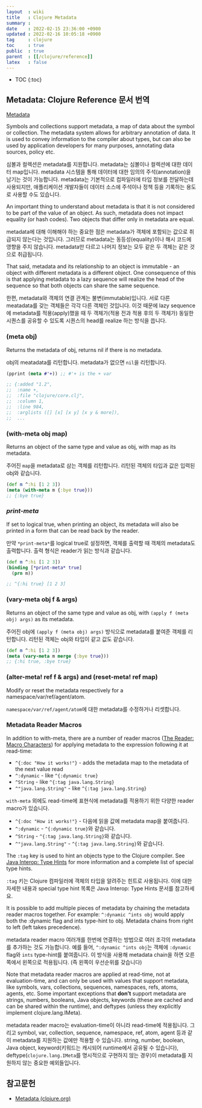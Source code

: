 ```yaml
---
layout  : wiki
title   : Clojure Metadata
summary : 
date    : 2022-02-15 23:36:00 +0900
updated : 2022-02-16 10:05:18 +0900
tag     : clojure
toc     : true
public  : true
parent  : [[/clojure/reference]]
latex   : false
---
```

* TOC
{:toc}

## Metadata: Clojure Reference 문서 번역

[Metadata]( https://clojure.org/reference/metadata )

>
Symbols and collections support metadata, a map of data about the symbol or collection.
The metadata system allows for arbitrary annotation of data.
It is used to convey information to the compiler about types, but can also be used by application developers for many purposes, annotating data sources, policy etc.

심볼과 컬렉션은 metadata를 지원합니다.
metadata는 심볼이나 컬렉션에 대한 데이터 map입니다.
metadata 시스템을 통해 데이터에 대한 임의의 주석(annotation)을 남기는 것이 가능합니다.
metadata는 기본적으로 컴파일러에 타입 정보를 전달하는데 사용되지만,
애플리케이션 개발자들이 데이터 소스에 주석이나 정책 등을 기록하는 용도로 사용할 수도 있습니다.

>
An important thing to understand about metadata is that it is not considered to be part of the value of an object.
As such, metadata does not impact equality (or hash codes).
Two objects that differ only in metadata are equal.

metadata에 대해 이해해야 하는 중요한 점은 metadata가 객체에 포함되는 값으로 취급되지 않는다는 것입니다.
그러므로 metadata는 동등성(equality)이나 해시 코드에 영향을 주지 않습니다.
metadata만 다르고 나머지 정보는 모두 같은 두 객체는 같은 것으로 취급됩니다.

>
That said, metadata and its relationship to an object is immutable - an object with different metadata is a different object.
One consequence of this is that applying metadata to a lazy sequence will realize the head of the sequence so that both objects can share the same sequence.

한편, metadata와 객체의 연결 관계는 불변(immutable)입니다.
서로 다른 meatadata를 갖는 객체들은 각각 다른 객체인 것입니다.
이것 때문에 lazy sequence에 metadata를 적용(apply)했을 때 두 객체가(적용 전과 적용 후의 두 객체가) 동일한 시퀀스를 공유할 수 있도록 시퀀스의 head를 realize 하는 방식을 씁니다.

### (meta obj)

>
Returns the metadata of obj, returns nil if there is no metadata.

obj의 meatadata를 리턴합니다. metadata가 없으면 `nil`을 리턴합니다.

```clojure
(pprint (meta #'+)) ;; #'+ is the + var

;; {:added "1.2",
;;  :name +,
;;  :file "clojure/core.clj",
;;  :column 1,
;;  :line 984,
;;  :arglists ([] [x] [x y] [x y & more]),
;;  ...
```

### (with-meta obj map)

>
Returns an object of the same type and value as obj, with map as its metadata.

주어진 `map`을 metadata로 삼는 객체를 리턴합니다. 리턴된 객체의 타입과 값은 입력된 obj와 같습니다.

```clojure
(def m ^:hi [1 2 3])
(meta (with-meta m {:bye true}))
;; {:bye true}
```

### *print-meta*

>
If set to logical true, when printing an object, its metadata will also be printed in a form that can be read back by the reader.

만약 `*print-meta*`를 logical true로 설정하면, 객체를 출력할 때 객체의 metadata도 출력합니다. 출력 형식은 reader가 읽는 방식과 같습니다.

```clojure
(def m ^:hi [1 2 3])
(binding [*print-meta* true]
  (prn m))

;; ^{:hi true} [1 2 3]
```

### (vary-meta obj f & args)

>
Returns an object of the same type and value as obj, with `(apply f (meta obj) args)` as its metadata.

주어진 obj에 `(apply f (meta obj) args)` 방식으로 metadata를 붙여준 객체를 리턴합니다.
리턴된 객체는 obj와 타입이 같고 값도 같습니다.

```clojure
(def m ^:hi [1 2 3])
(meta (vary-meta m merge {:bye true}))
;; {:hi true, :bye true}
```

### (alter-meta! ref f & args) and (reset-meta! ref map)

>
Modify or reset the metadata respectively for a namespace/var/ref/agent/atom.

`namespace/var/ref/agent/atom`에 대한 metadata를 수정하거나 리셋합니다.

### Metadata Reader Macros

>
In addition to with-meta, there are a number of reader macros ([The Reader: Macro Characters]( https://clojure.org/reference/reader#macrochars )) for applying metadata to the expression following it at read-time:
>
- `^{:doc "How it works!"}` - adds the metadata map to the metadata of the next value read
- `^:dynamic` - like `^{:dynamic true}`
- `^String` - like `^{:tag java.lang.String}`
- `^"java.lang.String"` - like `^{:tag java.lang.String}`

`with-meta` 외에도 read-time에 표현식에 metadata를 적용하기 위한 다양한 reader macro가 있습니다.

- `^{:doc "How it works!"}` - 다음에 읽을 값에 metadata map을 붙여줍니다.
- `^:dynamic` - `^{:dynamic true}`와 같습니다.
- `^String` - `^{:tag java.lang.String}`와 같습니다.
- `^"java.lang.String"` - `^{:tag java.lang.String}`와 같습니다.

>
The `:tag` key is used to hint an objects type to the Clojure compiler.
See [Java Interop: Type Hints]( https://clojure.org/reference/java_interop#typehints ) for more information and a complete list of special type hints.

`:tag` 키는 Clojure 컴파일러에 객체의 타입을 알려주는 힌트로 사용됩니다.
이에 대한 자세한 내용과 special type hint 목록은 Java Interop: Type Hints 문서를 참고하세요.

>
It is possible to add multiple pieces of metadata by chaining the metadata reader macros together.
For example: `^:dynamic ^ints obj` would apply both the :dynamic flag and ints type-hint to obj.
Metadata chains from right to left (left takes precedence).

metadata reader macro 여러개를 한번에 연결하는 방법으로 여러 조각의 metadata를 추가하는 것도 가능합니다.
예를 들어, `^:dynamic ^ints obj`는 객체에 `:dynamic` flag와 `ints` type-hint를 붙여줍니다.
이 방식을 사용해 metadata chain을 하면 오른쪽에서 왼쪽으로 적용됩니다. (즉 왼쪽이 우선순위를 갖습니다)

>
Note that metadata reader macros are applied at read-time, not at evaluation-time, and can only be used with values that support metadata, like symbols, vars, collections, sequences, namespaces, refs, atoms, agents, etc.
Some important exceptions that **don’t** support metadata are strings, numbers, booleans, Java objects, keywords (these are cached and can be shared within the runtime), and deftypes (unless they explicitly implement clojure.lang.IMeta).

metadata reader macro는 evaluation-time이 아니라 read-time에 적용됩니다.
그리고 symbol, var, collection, sequence, namespace, ref, atom, agent 등과 같이 metadata를 지원하는 값에만 적용할 수 있습니다.
string, number, boolean, Java object, keyword(키워드는 캐시되어 runtime에서 공유될 수 있습니다), deftype(`clojure.lang.IMeta`를 명시적으로 구현하지 않는 경우)이 metadata를 지원하지 않는 중요한 예외들입니다.




## 참고문헌

- [Metadata (clojure.org)]( https://clojure.org/reference/metadata )

